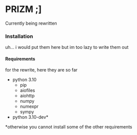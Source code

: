 # PRIZM ;]
Currently being rewritten

### Installation
uh... i would put them here but im too lazy to write them out
#### Requirements
for the rewrite, here they are so far
- python 3.10
  - pip
  - aiofiles
  - aiohttp
  - numpy
  - numexpr
  - sympy
- python 3.10-dev\*

\*otherwise you cannot install some of the other requirements
